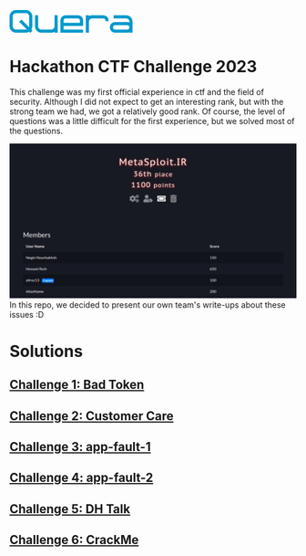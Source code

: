 ![quera](quera-logo.svg)
# Hackathon CTF Challenge 2023
This challenge was my first official experience in ctf and the field of security. Although I did not expect to get an interesting rank, but with the strong team we had, we got a relatively good rank.
Of course, the level of questions was a little difficult for the first experience, but we solved most of the questions.

![team-score](team-score.png)
In this repo, we decided to present our own team's write-ups about these issues :D

# Solutions
## [Challenge 1: Bad Token](https://github.com/HoseiinTech/queractf-2023/tree/main/BadToken)

## [Challenge 2: Customer Care](https://github.com/HoseiinTech/queractf-2023/tree/main/CustomerCare)

## [Challenge 3: app-fault-1](https://github.com/HoseiinTech/queractf-2023/tree/main/app-fault-1)

## [Challenge 4: app-fault-2](https://github.com/HoseiinTech/queractf-2023/tree/main/app-fault-2)

## [Challenge 5: DH Talk](https://github.com/HoseiinTech/queractf-2023/tree/main/DH-Talk)

## [Challenge 6: CrackMe](https://github.com/HoseiinTech/queractf-2023/tree/main/CrackMe)